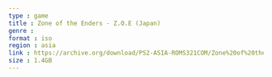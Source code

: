 ```yaml
---
type : game
title : Zone of the Enders - Z.O.E (Japan)
genre : 
format : iso
region : asia
link : https://archive.org/download/PS2-ASIA-ROMS321COM/Zone%20of%20the%20Enders%20-%20Z.O.E%20%28Japan%29.7z
size : 1.4GB
---
```

